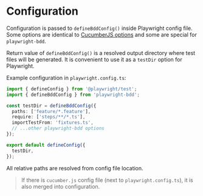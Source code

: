 # Configuration

Configuration is passed to `defineBddConfig()` inside Playwright config file.
Some options are identical to [CucumberJS options](https://github.com/cucumber/cucumber-js/blob/main/docs/configuration.md#options) and some are special for `playwright-bdd`.

Return value of `defineBddConfig()` is a resolved output directory where test files will be generated. It is convenient to use it as a `testDir` option for Playwright.

Example configuration in `playwright.config.ts`:
```ts
import { defineConfig } from '@playwright/test';
import { defineBddConfig } from 'playwright-bdd';

const testDir = defineBddConfig({
  paths: ['feature/*.feature'],
  require: ['steps/**/*.ts'],
  importTestFrom: 'fixtures.ts',
  // ...other playwright-bdd options
});

export default defineConfig({
  testDir,
});
```

All relative paths are resolved from config file location.

> If there is `cucumber.js` config file (next to `playwright.config.ts`), it is also merged into configuration.